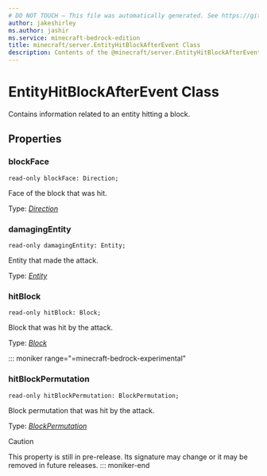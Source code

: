 ```yaml
---
# DO NOT TOUCH — This file was automatically generated. See https://github.com/mojang/minecraftapidocsgenerator to modify descriptions, examples, etc.
author: jakeshirley
ms.author: jashir
ms.service: minecraft-bedrock-edition
title: minecraft/server.EntityHitBlockAfterEvent Class
description: Contents of the @minecraft/server.EntityHitBlockAfterEvent class.
---
```

# EntityHitBlockAfterEvent Class

Contains information related to an entity hitting a block.

## Properties

### **blockFace**
`read-only blockFace: Direction;`

Face of the block that was hit.

Type: [*Direction*](Direction.md)

### **damagingEntity**
`read-only damagingEntity: Entity;`

Entity that made the attack.

Type: [*Entity*](Entity.md)

### **hitBlock**
`read-only hitBlock: Block;`

Block that was hit by the attack.

Type: [*Block*](Block.md)

::: moniker range="=minecraft-bedrock-experimental"
### **hitBlockPermutation**
`read-only hitBlockPermutation: BlockPermutation;`

Block permutation that was hit by the attack.

Type: [*BlockPermutation*](BlockPermutation.md)

> [!CAUTION]
> This property is still in pre-release.  Its signature may change or it may be removed in future releases.
::: moniker-end
